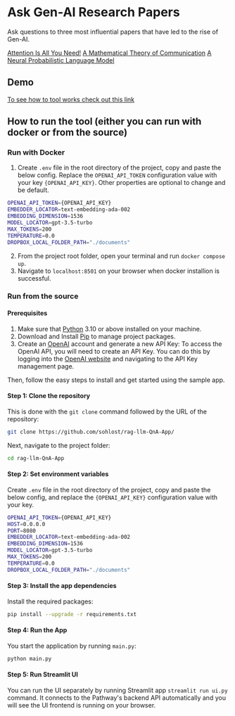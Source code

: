 # Ask Gen-AI Research Papers

Ask questions to three most influential papers that have led to the rise of Gen-AI. 

[Attention Is All You Need!](https://arxiv.org/abs/1706.03762)
[A Mathematical Theory of Communication](https://people.math.harvard.edu/~ctm/home/text/others/shannon/entropy/entropy.pdf)
[A Neural Probabilistic Language Model](https://www.jmlr.org/papers/volume3/bengio03a/bengio03a.pdf)

## Demo

[To see how to tool works check out this link](/assets)



## How to run the tool (either you can run with docker or from the source)

### Run with Docker

1. Create `.env` file in the root directory of the project, copy and paste the below config. Replace the `OPENAI_API_TOKEN` configuration value with your key `{OPENAI_API_KEY}`. Other properties are optional to change and be default.

```bash
OPENAI_API_TOKEN={OPENAI_API_KEY}
EMBEDDER_LOCATOR=text-embedding-ada-002
EMBEDDING_DIMENSION=1536
MODEL_LOCATOR=gpt-3.5-turbo
MAX_TOKENS=200
TEMPERATURE=0.0
DROPBOX_LOCAL_FOLDER_PATH="./documents"
```

2. From the project root folder, open your terminal and run `docker compose up`.
3. Navigate to `localhost:8501` on your browser when docker installion is successful.

### Run from the source

#### Prerequisites

1. Make sure that [Python](https://www.python.org/downloads/) 3.10 or above installed on your machine.
2. Download and Install [Pip](https://pip.pypa.io/en/stable/installation/) to manage project packages.
3. Create an [OpenAI](https://openai.com/) account and generate a new API Key: To access the OpenAI API, you will need to create an API Key. You can do this by logging into the [OpenAI website](https://openai.com/product) and navigating to the API Key management page.


Then, follow the easy steps to install and get started using the sample app.

#### Step 1: Clone the repository

This is done with the `git clone` command followed by the URL of the repository:

```bash
git clone https://github.com/sohlost/rag-llm-QnA-App/
```

Next,  navigate to the project folder:

```bash
cd rag-llm-QnA-App
```

#### Step 2: Set environment variables

Create `.env` file in the root directory of the project, copy and paste the below config, and replace the `{OPENAI_API_KEY}` configuration value with your key.

```bash
OPENAI_API_TOKEN={OPENAI_API_KEY}
HOST=0.0.0.0
PORT=8080
EMBEDDER_LOCATOR=text-embedding-ada-002
EMBEDDING_DIMENSION=1536
MODEL_LOCATOR=gpt-3.5-turbo
MAX_TOKENS=200
TEMPERATURE=0.0
DROPBOX_LOCAL_FOLDER_PATH="./documents"
```

#### Step 3: Install the app dependencies

Install the required packages:

```bash
pip install --upgrade -r requirements.txt
```

#### Step 4: Run the App

You start the application by running `main.py`:

```bash
python main.py
```

#### Step 5: Run Streamlit UI

You can run the UI separately by running Streamlit app
`streamlit run ui.py` command. It connects to the Pathway's backend API automatically and you will see the UI frontend is running on your browser.
